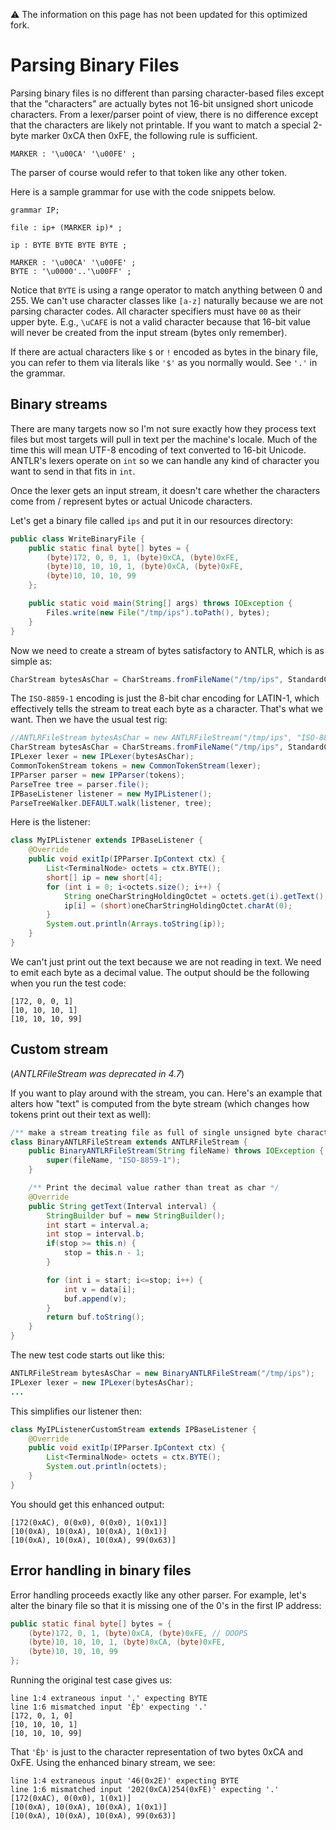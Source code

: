 :warning: The information on this page has not been updated for this optimized fork.

# Parsing Binary Files

Parsing binary files is no different than parsing character-based files except that the "characters" are actually bytes not 16-bit unsigned short unicode characters.  From a lexer/parser point of view, there is no difference except that the characters are likely not printable.  If you want to match a special 2-byte marker 0xCA then 0xFE, the following rule is sufficient.

```
MARKER : '\u00CA' '\u00FE' ;
```

The parser of course would refer to that token like any other token.

Here is a sample grammar for use with the code snippets below.

```
grammar IP;

file : ip+ (MARKER ip)* ;

ip : BYTE BYTE BYTE BYTE ;

MARKER : '\u00CA' '\u00FE' ;
BYTE : '\u0000'..'\u00FF' ;
```

Notice that `BYTE` is using a range operator to match anything between 0 and 255. We can't use character classes like `[a-z]` naturally because we are not parsing character codes.  All character specifiers must have `00` as their upper byte. E.g., `\uCAFE` is not a valid character because that 16-bit value will never be created from the input stream (bytes only remember).

If there are actual characters like `$` or `!` encoded as bytes in the binary file, you can refer to them via literals like `'$'` as you normally would. See `'.'` in the grammar.
 
## Binary streams

There are many targets now so I'm not sure exactly how they process text files but most targets will pull in text per the machine's locale. Much of the time this will mean UTF-8 encoding of text converted to 16-bit Unicode. ANTLR's lexers operate on `int` so we can handle any kind of character you want to send in that fits in `int`.

Once the lexer gets an input stream, it doesn't care whether the characters come from / represent bytes or actual Unicode characters.

Let's get a binary file called `ips` and put it in our resources directory:

```java
public class WriteBinaryFile {
	public static final byte[] bytes = {
		(byte)172, 0, 0, 1, (byte)0xCA, (byte)0xFE,
		(byte)10, 10, 10, 1, (byte)0xCA, (byte)0xFE,
		(byte)10, 10, 10, 99
	};

	public static void main(String[] args) throws IOException {
		Files.write(new File("/tmp/ips").toPath(), bytes);
	}
}
```

Now we need to create a stream of bytes satisfactory to ANTLR, which is as simple as:

```java
CharStream bytesAsChar = CharStreams.fromFileName("/tmp/ips", StandardCharsets.ISO_8859_1);
```

The `ISO-8859-1` encoding is just the 8-bit char encoding for LATIN-1, which effectively tells the stream to treat each byte as a character. That's what we want. Then we have the usual test rig:


```java
//ANTLRFileStream bytesAsChar = new ANTLRFileStream("/tmp/ips", "ISO-8859-1"); DEPRECATED in 4.7
CharStream bytesAsChar = CharStreams.fromFileName("/tmp/ips", StandardCharsets.ISO_8859_1);
IPLexer lexer = new IPLexer(bytesAsChar);
CommonTokenStream tokens = new CommonTokenStream(lexer);
IPParser parser = new IPParser(tokens);
ParseTree tree = parser.file();
IPBaseListener listener = new MyIPListener();
ParseTreeWalker.DEFAULT.walk(listener, tree);
```

Here is the listener:

```java
class MyIPListener extends IPBaseListener {
	@Override
	public void exitIp(IPParser.IpContext ctx) {
		List<TerminalNode> octets = ctx.BYTE();
		short[] ip = new short[4];
		for (int i = 0; i<octets.size(); i++) {
			String oneCharStringHoldingOctet = octets.get(i).getText();
			ip[i] = (short)oneCharStringHoldingOctet.charAt(0);
		}
		System.out.println(Arrays.toString(ip));
	}
}
```

We can't just print out the text because we are not reading in text. We need to emit each byte as a decimal value. The output should be the following when you run the test code:

```
[172, 0, 0, 1]
[10, 10, 10, 1]
[10, 10, 10, 99]
```

## Custom stream

(*ANTLRFileStream was deprecated in 4.7*)

If you want to play around with the stream, you can. Here's an example that alters how "text" is computed from the byte stream (which changes how tokens print out their text as well):

```java
/** make a stream treating file as full of single unsigned byte characters */
class BinaryANTLRFileStream extends ANTLRFileStream {
	public BinaryANTLRFileStream(String fileName) throws IOException {
		super(fileName, "ISO-8859-1");
	}

	/** Print the decimal value rather than treat as char */
	@Override
	public String getText(Interval interval) {
		StringBuilder buf = new StringBuilder();
		int start = interval.a;
		int stop = interval.b;
		if(stop >= this.n) {
			stop = this.n - 1;
		}

		for (int i = start; i<=stop; i++) {
			int v = data[i];
			buf.append(v);
		}
		return buf.toString();
	}
}
```

The new test code starts out like this:

```java
ANTLRFileStream bytesAsChar = new BinaryANTLRFileStream("/tmp/ips");
IPLexer lexer = new IPLexer(bytesAsChar);
...
```

This simplifies our listener then:

```java
class MyIPListenerCustomStream extends IPBaseListener {
	@Override
	public void exitIp(IPParser.IpContext ctx) {
		List<TerminalNode> octets = ctx.BYTE();
		System.out.println(octets);
	}
}
```

You should get this enhanced output:

```
[172(0xAC), 0(0x0), 0(0x0), 1(0x1)]
[10(0xA), 10(0xA), 10(0xA), 1(0x1)]
[10(0xA), 10(0xA), 10(0xA), 99(0x63)]
```

## Error handling in binary files

Error handling proceeds exactly like any other parser. For example, let's alter the binary file so that it is missing one of the 0's in the first IP address:

```java
public static final byte[] bytes = {
	(byte)172, 0, 1, (byte)0xCA, (byte)0xFE, // OOOPS
	(byte)10, 10, 10, 1, (byte)0xCA, (byte)0xFE,
	(byte)10, 10, 10, 99
};
```

Running the original test case gives us:

```
line 1:4 extraneous input '.' expecting BYTE
line 1:6 mismatched input 'Êþ' expecting '.'
[172, 0, 1, 0]
[10, 10, 10, 1]
[10, 10, 10, 99]
```

That `'Êþ'` is just to the character representation of two bytes 0xCA and 0xFE. Using the enhanced binary stream, we see:

```
line 1:4 extraneous input '46(0x2E)' expecting BYTE
line 1:6 mismatched input '202(0xCA)254(0xFE)' expecting '.'
[172(0xAC), 0(0x0), 1(0x1)]
[10(0xA), 10(0xA), 10(0xA), 1(0x1)]
[10(0xA), 10(0xA), 10(0xA), 99(0x63)]
```
